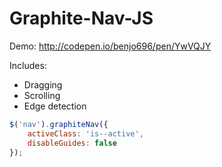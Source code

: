 # Graphite-Nav-JS

Demo: http://codepen.io/benjo696/pen/YwVQJY

Includes:
- Dragging
- Scrolling
- Edge detection

```js
$('nav').graphiteNav({
    activeClass: 'is--active',
    disableGuides: false
});
```